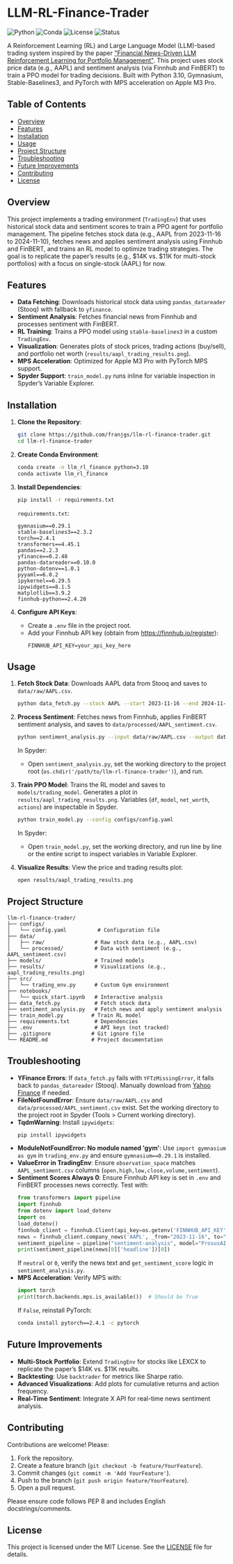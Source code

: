 # LLM-RL-Finance-Trader

![Python](https://img.shields.io/badge/python-3.10-blue.svg)
![Conda](https://img.shields.io/badge/conda-llm_rl_finance-green.svg)
![License](https://img.shields.io/badge/license-MIT-brightgreen.svg)
![Status](https://img.shields.io/badge/status-active-brightgreen.svg)

A Reinforcement Learning (RL) and Large Language Model (LLM)-based trading system inspired by the paper ["Financial News-Driven LLM Reinforcement Learning for Portfolio Management"](https://arxiv.org/abs/2310.03080). This project uses stock price data (e.g., AAPL) and sentiment analysis (via Finnhub and FinBERT) to train a PPO model for trading decisions. Built with Python 3.10, Gymnasium, Stable-Baselines3, and PyTorch with MPS acceleration on Apple M3 Pro.

## Table of Contents
- [Overview](#overview)
- [Features](#features)
- [Installation](#installation)
- [Usage](#usage)
- [Project Structure](#project-structure)
- [Troubleshooting](#troubleshooting)
- [Future Improvements](#future-improvements)
- [Contributing](#contributing)
- [License](#license)

## Overview
This project implements a trading environment (`TradingEnv`) that uses historical stock data and sentiment scores to train a PPO agent for portfolio management. The pipeline fetches stock data (e.g., AAPL from 2023-11-16 to 2024-11-10), fetches news and applies sentiment analysis using Finnhub and FinBERT, and trains an RL model to optimize trading strategies. The goal is to replicate the paper’s results (e.g., $14K vs. $11K for multi-stock portfolios) with a focus on single-stock (AAPL) for now.

## Features
- **Data Fetching**: Downloads historical stock data using `pandas_datareader` (Stooq) with fallback to `yfinance`.
- **Sentiment Analysis**: Fetches financial news from Finnhub and processes sentiment with FinBERT.
- **RL Training**: Trains a PPO model using `stable-baselines3` in a custom `TradingEnv`.
- **Visualization**: Generates plots of stock prices, trading actions (buy/sell), and portfolio net worth (`results/aapl_trading_results.png`).
- **MPS Acceleration**: Optimized for Apple M3 Pro with PyTorch MPS support.
- **Spyder Support**: `train_model.py` runs inline for variable inspection in Spyder’s Variable Explorer.

## Installation
1. **Clone the Repository**:
   ```bash
   git clone https://github.com/franjgs/llm-rl-finance-trader.git
   cd llm-rl-finance-trader
   ```

2. **Create Conda Environment**:
   ```bash
   conda create -n llm_rl_finance python=3.10
   conda activate llm_rl_finance
   ```

3. **Install Dependencies**:
   ```bash
   pip install -r requirements.txt
   ```

   `requirements.txt`:
   ```
   gymnasium==0.29.1
   stable-baselines3==2.3.2
   torch==2.4.1
   transformers==4.45.1
   pandas==2.2.3
   yfinance==0.2.48
   pandas-datareader==0.10.0
   python-dotenv==1.0.1
   pyyaml==6.0.2
   ipykernel==6.29.5
   ipywidgets==8.1.5
   matplotlib==3.9.2
   finnhub-python==2.4.20
   ```

4. **Configure API Keys**:
   - Create a `.env` file in the project root.
   - Add your Finnhub API key (obtain from https://finnhub.io/register):
     ```
     FINNHUB_API_KEY=your_api_key_here
     ```

## Usage
1. **Fetch Stock Data**:
   Downloads AAPL data from Stooq and saves to `data/raw/AAPL.csv`.
   ```bash
   python data_fetch.py --stock AAPL --start 2023-11-16 --end 2024-11-10
   ```

2. **Process Sentiment**:
   Fetches news from Finnhub, applies FinBERT sentiment analysis, and saves to `data/processed/AAPL_sentiment.csv`.
   ```bash
   python sentiment_analysis.py --input data/raw/AAPL.csv --output data/processed/AAPL_sentiment.csv
   ```
   In Spyder:
   - Open `sentiment_analysis.py`, set the working directory to the project root (`os.chdir('/path/to/llm-rl-finance-trader')`), and run.

3. **Train PPO Model**:
   Trains the RL model and saves to `models/trading_model`. Generates a plot in `results/aapl_trading_results.png`. Variables (`df`, `model`, `net_worth`, `actions`) are inspectable in Spyder.
   ```bash
   python train_model.py --config configs/config.yaml
   ```
   In Spyder:
   - Open `train_model.py`, set the working directory, and run line by line or the entire script to inspect variables in Variable Explorer.

4. **Visualize Results**:
   View the price and trading results plot:
   ```bash
   open results/aapl_trading_results.png
   ```

## Project Structure
```
llm-rl-finance-trader/
├── configs/
│   └── config.yaml          # Configuration file
├── data/
│   ├── raw/                # Raw stock data (e.g., AAPL.csv)
│   └── processed/          # Data with sentiment (e.g., AAPL_sentiment.csv)
├── models/                 # Trained models
├── results/                # Visualizations (e.g., aapl_trading_results.png)
├── src/
│   └── trading_env.py      # Custom Gym environment
├── notebooks/
│   └── quick_start.ipynb   # Interactive analysis
├── data_fetch.py           # Fetch stock data
├── sentiment_analysis.py   # Fetch news and apply sentiment analysis
├── train_model.py         # Train RL model
├── requirements.txt        # Dependencies
├── .env                    # API keys (not tracked)
├── .gitignore             # Git ignore file
└── README.md              # Project documentation
```

## Troubleshooting
- **YFinance Errors**: If `data_fetch.py` fails with `YFTzMissingError`, it falls back to `pandas_datareader` (Stooq). Manually download from [Yahoo Finance](https://finance.yahoo.com/quote/AAPL/history) if needed.
- **FileNotFoundError**: Ensure `data/raw/AAPL.csv` and `data/processed/AAPL_sentiment.csv` exist. Set the working directory to the project root in Spyder (Tools > Current working directory).
- **TqdmWarning**: Install `ipywidgets`:
  ```bash
  pip install ipywidgets
  ```
- **ModuleNotFoundError: No module named 'gym'**: Use `import gymnasium as gym` in `trading_env.py` and ensure `gymnasium==0.29.1` is installed.
- **ValueError in TradingEnv**: Ensure `observation_space` matches `AAPL_sentiment.csv` columns (`open,high,low,close,volume,sentiment`).
- **Sentiment Scores Always 0**: Ensure Finnhub API key is set in `.env` and FinBERT processes news correctly. Test with:
  ```python
  from transformers import pipeline
  import finnhub
  from dotenv import load_dotenv
  import os
  load_dotenv()
  finnhub_client = finnhub.Client(api_key=os.getenv('FINNHUB_API_KEY'))
  news = finnhub_client.company_news('AAPL', _from="2023-11-16", to="2024-11-10")
  sentiment_pipeline = pipeline("sentiment-analysis", model="ProsusAI/finbert", device=0 if torch.backends.mps.is_available() else -1)
  print(sentiment_pipeline(news[0]['headline'])[0])
  ```
  If `neutral` or `0`, verify the news text and `get_sentiment_score` logic in `sentiment_analysis.py`.
- **MPS Acceleration**: Verify MPS with:
  ```python
  import torch
  print(torch.backends.mps.is_available())  # Should be True
  ```
  If `False`, reinstall PyTorch:
  ```bash
  conda install pytorch==2.4.1 -c pytorch
  ```

## Future Improvements
- **Multi-Stock Portfolio**: Extend `TradingEnv` for stocks like LEXCX to replicate the paper’s $14K vs. $11K results.
- **Backtesting**: Use `backtrader` for metrics like Sharpe ratio.
- **Advanced Visualizations**: Add plots for cumulative returns and action frequency.
- **Real-Time Sentiment**: Integrate X API for real-time news sentiment analysis.

## Contributing
Contributions are welcome! Please:
1. Fork the repository.
2. Create a feature branch (`git checkout -b feature/YourFeature`).
3. Commit changes (`git commit -m 'Add YourFeature'`).
4. Push to the branch (`git push origin feature/YourFeature`).
5. Open a pull request.

Please ensure code follows PEP 8 and includes English docstrings/comments.

## License
This project is licensed under the MIT License. See the [LICENSE](LICENSE) file for details.